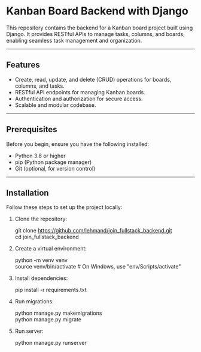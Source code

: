 # Kanban Board Backend with Django

This repository contains the backend for a Kanban board project built using Django. It provides RESTful APIs to manage tasks, columns, and boards, enabling seamless task management and organization.

---

## Features

-   Create, read, update, and delete (CRUD) operations for boards, columns, and tasks.
-   RESTful API endpoints for managing Kanban boards.
-   Authentication and authorization for secure access.
-   Scalable and modular codebase.

---

## Prerequisites

Before you begin, ensure you have the following installed:

-   Python 3.8 or higher
-   pip (Python package manager)
-   Git (optional, for version control)

---

## Installation

Follow these steps to set up the project locally:

1. Clone the repository:

    git clone https://github.com/lehmand/join_fullstack_backend.git  
    cd join_fullstack_backend

2. Create a virtual environment:

    python -m venv venv    
    source venv/bin/activate  # On Windows, use "env/Scripts/activate"

3. Install dependencies:

    pip install -r requirements.txt

4. Run migrations:

    python manage.py makemigrations  
    python manage.py migrate

5. Run server: 

    python manage.py runserver